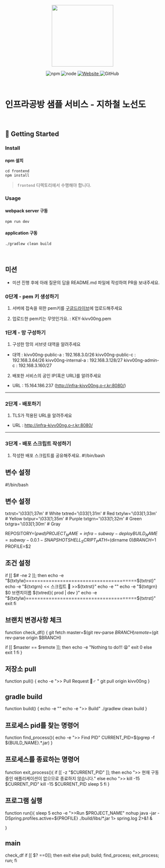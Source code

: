 <p align="center">
    <img width="200px;" src="https://raw.githubusercontent.com/woowacourse/atdd-subway-admin-frontend/master/images/main_logo.png"/>
</p>
<p align="center">
  <img alt="npm" src="https://img.shields.io/badge/npm-%3E%3D%205.5.0-blue">
  <img alt="node" src="https://img.shields.io/badge/node-%3E%3D%209.3.0-blue">
  <a href="https://edu.nextstep.camp/c/R89PYi5H" alt="nextstep atdd">
    <img alt="Website" src="https://img.shields.io/website?url=https%3A%2F%2Fedu.nextstep.camp%2Fc%2FR89PYi5H">
  </a>
  <img alt="GitHub" src="https://img.shields.io/github/license/next-step/atdd-subway-service">
</p>

<br>

# 인프라공방 샘플 서비스 - 지하철 노선도

<br>

## 🚀 Getting Started

### Install
#### npm 설치
```
cd frontend
npm install
```
> `frontend` 디렉토리에서 수행해야 합니다.

### Usage
#### webpack server 구동
```
npm run dev
```
#### application 구동
```
./gradlew clean build
```
<br>

## 미션

* 미션 진행 후에 아래 질문의 답을 README.md 파일에 작성하여 PR을 보내주세요.

### 0단계 - pem 키 생성하기

1. 서버에 접속을 위한 pem키를 [구글드라이브](https://drive.google.com/drive/folders/1dZiCUwNeH1LMglp8dyTqqsL1b2yBnzd1?usp=sharing)에 업로드해주세요

2. 업로드한 pem키는 무엇인가요. : KEY-kivv00ng.pem 

### 1단계 - 망 구성하기
1. 구성한 망의 서브넷 대역을 알려주세요
- 대역 : 
        kivv00ng-public-a : 192.168.3.0/26
        kivv00ng-public-c : 192.168.3.64/26
        kivv00ng-internal-a : 192.168.3.128/27
        kivv00ng-admin-c : 192.168.3.160/27

2. 배포한 서비스의 공인 IP(혹은 URL)를 알려주세요
- URL :  15.164.186.237 (http://infra-kivv00ng.o-r.kr:8080/)

---

### 2단계 - 배포하기
1. TLS가 적용된 URL을 알려주세요

- URL : http://infra-kivv00ng.o-r.kr:8080/

---

### 3단계 - 배포 스크립트 작성하기

1. 작성한 배포 스크립트를 공유해주세요.
#!/bin/bash

## 변수 설정
#!/bin/bash

## 변수 설정
txtrst='\033[1;37m' # White
txtred='\033[1;31m' # Red
txtylw='\033[1;33m' # Yellow
txtpur='\033[1;35m' # Purple
txtgrn='\033[1;32m' # Green
txtgra='\033[1;30m' # Gray

REPOSITORY=$(pwd)
PROJECT_NAME=infra-subway-deploy
BUILD_NAME=subway-0.0.1-SNAPSHOT
SHELL_SCRIPT_PATH=$(dirname $0)
BRANCH=$1
PROFILE=$2

## 조건 설정
if [[ $# -ne 2 ]]; then
    echo -e "${txtylw}=======================================${txtrst}"
    echo -e "${txtgrn}  << 스크립트 🧐 >>${txtrst}"
    echo -e ""
    echo -e "${txtgrn} $0 브랜치이름 ${txtred}{ prod | dev }"
    echo -e "${txtylw}=======================================${txtrst}"
    exit
fi


## 브랜치 변경사항 체크
function check_df() {
  git fetch
  master=$(git rev-parse $BRANCH)
  remote=$(git rev-parse origin $BRANCH)

  if [[ $master == $remote ]]; then
          echo -e "Nothing to do!!! 😫"
          exit 0
  else
        exit 1
  fi
}

## 저장소 pull
function pull() {
        echo -e ">> Pull Request 🏃♂️ "
        git pull origin kivv00ng
}

## gradle build
function build() {
echo -e ""
echo -e ">> Build"
./gradlew clean build
}

## 프로세스 pid를 찾는 명령어
function find_process(){
echo -e ">> Find PID"
CURRENT_PID=$(pgrep -f ${BUILD_NAME}.*.jar)
}

## 프로세스를 종료하는 명령어
function exit_process(){
if [[ -z "$CURRENT_PID" ]]; then
        echo ">> 현재 구동중인 애플리케이션이 없으므로 종료하지 않습니다."
else
        echo ">> kill -15 $CURRENT_PID"
        kill -15 $CURRENT_PID
        sleep 5
fi
}

## 프로그램 실행
function run(){
sleep 5
echo -e ">>Run $PROJECT_NAME"
nohup java -jar -DSpring.profiles.active=${PROFILE} ./build/libs/*.jar 1> spring.log 2>&1 &

}

## main

check_df
if [[ $? ==0]]; then
        exit
else
        pull;
        build;
        find_process;
        exit_process;
        run;
fi

                                                                                                                                                                                                                         


